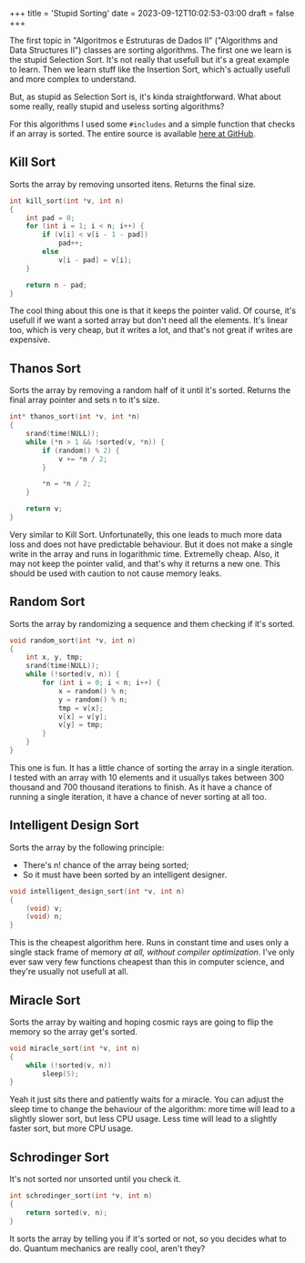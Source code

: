 +++
title = 'Stupid Sorting'
date = 2023-09-12T10:02:53-03:00
draft = false
+++

The first topic in "Algoritmos e Estruturas de Dados II" ("Algorithms and Data
Structures II") classes are sorting algorithms. The first one we learn is the
stupid Selection Sort. It's not really that usefull but it's a great example to
learn. Then we learn stuff like the Insertion Sort, which's actually usefull and
more complex to understand.

But, as stupid as Selection Sort is, it's kinda straightforward. What about some
really, really stupid and useless sorting algorithms?

For this algorithms I used some `#includes` and a simple function that checks if
an array is sorted. The entire source is available
[here at GitHub](https://gist.github.com/gboncoffee/2ecfacb0bc7f03626e4c1d2e4d00253f).

## Kill Sort

Sorts the array by removing unsorted itens. Returns the final size.

```c
int kill_sort(int *v, int n)
{
	int pad = 0;
	for (int i = 1; i < n; i++) {
		if (v[i] < v[i - 1 - pad])
			pad++;
		else
			v[i - pad] = v[i];
	}

	return n - pad;
}
```

The cool thing about this one is that it keeps the pointer valid. Of course,
it's usefull if we want a sorted array but don't need all the elements. It's
linear too, which is very cheap, but it writes a lot, and that's not great if
writes are expensive.

## Thanos Sort

Sorts the array by removing a random half of it until it's sorted. Returns the
final array pointer and sets n to it's size.

```c
int* thanos_sort(int *v, int *n)
{
	srand(time(NULL));
	while (*n > 1 && !sorted(v, *n)) {
		if (random() % 2) {
			v += *n / 2;
		}

		*n = *n / 2;
	}

	return v;
}
```

Very similar to Kill Sort. Unfortunatelly, this one leads to much more data loss
and does not have predictable behaviour. But it does not make a single write in
the array and runs in logarithmic time. Extremelly cheap. Also, it may not keep
the pointer valid, and that's why it returns a new one. This should be used with
caution to not cause memory leaks.

## Random Sort

Sorts the array by randomizing a sequence and them checking if it's sorted.

```c
void random_sort(int *v, int n)
{
	int x, y, tmp;
	srand(time(NULL));
	while (!sorted(v, n)) {
		for (int i = 0; i < n; i++) {
			x = random() % n;
			y = random() % n;
			tmp = v[x];
			v[x] = v[y];
			v[y] = tmp;
		}
	}
}
```

This one is fun. It has a little chance of sorting the array in a single
iteration. I tested with an array with 10 elements and it usuallys takes between
300 thousand and 700 thousand iterations to finish. As it have a chance of
running a single iteration, it have a chance of never sorting at all too.

## Intelligent Design Sort

Sorts the array by the following principle:  
- There's n! chance of the array being sorted;  
- So it must have been sorted by an intelligent designer.

```c
void intelligent_design_sort(int *v, int n)
{
	(void) v;
	(void) n;
}
```

This is the cheapest algorithm here. Runs in constant time and uses only a
single stack frame of memory *at all, without compiler optimization*. I've only
ever saw very few functions cheapest than this in computer science, and they're
usually not usefull at all.

## Miracle Sort

Sorts the array by waiting and hoping cosmic rays are going to flip the memory
so the array get's sorted.

```c
void miracle_sort(int *v, int n)
{
	while (!sorted(v, n))
		sleep(5);
}
```

Yeah it just sits there and patiently waits for a miracle. You can adjust the
sleep time to change the behaviour of the algorithm: more time will lead to a
slightly slower sort, but less CPU usage. Less time will lead to a slightly
faster sort, but more CPU usage.

## Schrodinger Sort

It's not sorted nor unsorted until you check it.

```c
int schrodinger_sort(int *v, int n)
{
	return sorted(v, n);
}
```

It sorts the array by telling you if it's sorted or not, so you decides what to
do. Quantum mechanics are really cool, aren't they?
